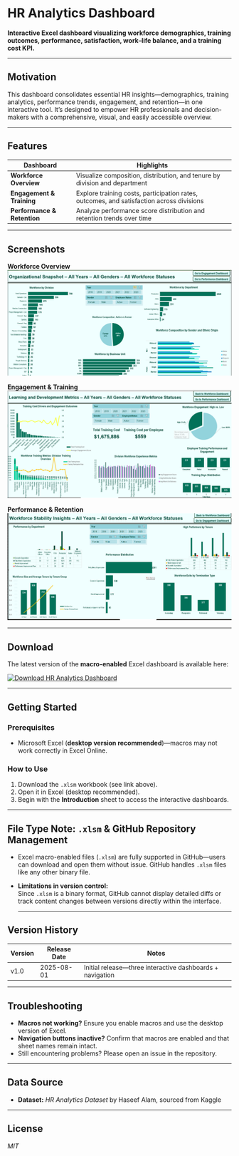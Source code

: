 # HR Analytics Dashboard

**Interactive Excel dashboard visualizing workforce demographics, training outcomes, performance, satisfaction, work–life balance, and a training cost KPI.**

---

##  Motivation  
This dashboard consolidates essential HR insights—demographics, training analytics, performance trends, engagement, and retention—in one interactive tool. It’s designed to empower HR professionals and decision-makers with a comprehensive, visual, and easily accessible overview.

---

##  Features

| Dashboard                   | Highlights                                                                               |
|-----------------------------|------------------------------------------------------------------------------------------|
| **Workforce Overview**      | Visualize composition, distribution, and tenure by division and department               |
| **Engagement & Training**   | Explore training costs, participation rates, outcomes, and satisfaction across divisions |
| **Performance & Retention** | Analyze performance score distribution and retention trends over time                    |

---

## Screenshots
 **Workforce Overview**
![Workforce Overview Dashboard](HR_Dashboard_Photos/HR_Analytics_2025_08.png)

**Engagement & Training**
![Engagement & Training Dashboard](HR_Dashboard_Photos/HR_Learning_Development_Metrics_2025_08.png)

**Performance & Retention**
![Performance & Retention Dashboard](HR_Dashboard_Photos/HR_Stability_Insights_2025_08.png)

---

##  Download

The latest version of the **macro-enabled** Excel dashboard is available here:

[![Download HR Analytics Dashboard](https://img.shields.io/badge/Download-HR%20Analytics%20Dashboard-blue?style=for-the-badge)](https://github.com/ElisabethDi/HR-Analytics-Dashboard/raw/main/HR_Dashboard.xlsm)

---

##  Getting Started

### Prerequisites  
- Microsoft Excel (**desktop version recommended**)—macros may not work correctly in Excel Online.

### How to Use  
1. Download the `.xlsm` workbook (see link above).  
2. Open it in Excel (desktop recommended).  
3. Begin with the **Introduction** sheet to access the interactive dashboards.

---

##  File Type Note: `.xlsm` & GitHub Repository Management

- Excel macro-enabled files (`.xlsm`) are fully supported in GitHub—users can download and open them without issue. GitHub handles `.xlsm` files like any other binary file.  


- **Limitations in version control:**  
  Since `.xlsm` is a binary format, GitHub cannot display detailed diffs or track content changes between versions directly within the interface.  

  ---

##  Version History

| Version | Release Date | Notes                                                     |
|---------|--------------|-----------------------------------------------------------|
| v1.0    | 2025-08-01   | Initial release—three interactive dashboards + navigation |

---


##  Troubleshooting

- **Macros not working?** Ensure you enable macros and use the desktop version of Excel.  
- **Navigation buttons inactive?** Confirm that macros are enabled and that sheet names remain intact.  
- Still encountering problems? Please open an issue in the repository.

---

##  Data Source

- **Dataset:** *HR Analytics Dataset* by Haseef Alam, sourced from Kaggle

---

##  License
 *MIT*
